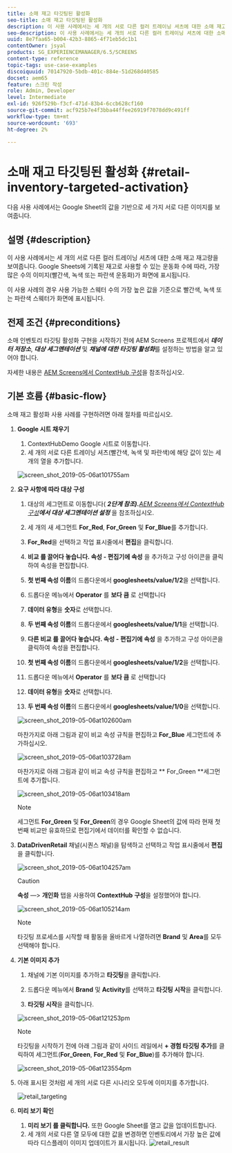 ```yaml
---
title: 소매 재고 타깃팅된 활성화
seo-title: 소매 재고 타깃팅된 활성화
description: 이 사용 사례에서는 세 개의 서로 다른 컬러 트레이닝 셔츠에 대한 소매 재고 재고량을 보여줍니다. Google Sheets에 기록된 재고로 사용할 수 있는 운동화 수에 따라, 가장 많은 수의 이미지(빨간색, 녹색 또는 파란색 운동화)가 화면에 표시됩니다.
seo-description: 이 사용 사례에서는 세 개의 서로 다른 컬러 트레이닝 셔츠에 대한 소매 재고 재고량을 보여줍니다. Google Sheets에 기록된 재고로 사용할 수 있는 운동화 수에 따라, 가장 많은 수의 이미지(빨간색, 녹색 또는 파란색 운동화)가 화면에 표시됩니다.
uuid: 8e7faa65-b004-42b3-8865-4f71eb5dc1b1
contentOwner: jsyal
products: SG_EXPERIENCEMANAGER/6.5/SCREENS
content-type: reference
topic-tags: use-case-examples
discoiquuid: 70147920-5bdb-401c-884e-51d268d40585
docset: aem65
feature: 스크린 작성
role: Admin, Developer
level: Intermediate
exl-id: 926f529b-f3cf-471d-83b4-6ccb628cf160
source-git-commit: acf925b7e4f3bba44ffee26919f7078dd9c491ff
workflow-type: tm+mt
source-wordcount: '693'
ht-degree: 2%

---
```


# 소매 재고 타깃팅된 활성화 {#retail-inventory-targeted-activation}

다음 사용 사례에서는 Google Sheet의 값을 기반으로 세 가지 서로 다른 이미지를 보여줍니다.

## 설명 {#description}

이 사용 사례에서는 세 개의 서로 다른 컬러 트레이닝 셔츠에 대한 소매 재고 재고량을 보여줍니다. Google Sheets에 기록된 재고로 사용할 수 있는 운동화 수에 따라, 가장 많은 수의 이미지(빨간색, 녹색 또는 파란색 운동화)가 화면에 표시됩니다.

이 사용 사례의 경우 사용 가능한 스웨터 수의 가장 높은 값을 기준으로 빨간색, 녹색 또는 파란색 스웨터가 화면에 표시됩니다.

## 전제 조건 {#preconditions}

소매 인벤토리 타깃팅 활성화 구현을 시작하기 전에 AEM Screens 프로젝트에서 ***데이터 저장소***, ***대상 세그멘테이션*** 및 ***채널에 대한 타깃팅 활성화***&#x200B;를 설정하는 방법을 알고 있어야 합니다.

자세한 내용은 [AEM Screens에서 ContextHub 구성](configuring-context-hub.md)을 참조하십시오.

## 기본 흐름 {#basic-flow}

소매 재고 활성화 사용 사례를 구현하려면 아래 절차를 따르십시오.

1. **Google 시트 채우기**

   1. ContextHubDemo Google 시트로 이동합니다.
   1. 세 개의 서로 다른 트레이닝 셔츠(빨간색, 녹색 및 파란색)에 해당 값이 있는 세 개의 열을 추가합니다.

   ![screen_shot_2019-05-06at101755am](assets/screen_shot_2019-05-06at101755am.png)

1. **요구 사항에 따라 대상 구성**

   1. 대상의 세그먼트로 이동합니다( ***2단계 참조).**[AEM Screens에서 ContextHub 구성](configuring-context-hub.md)**에서 대상 세그멘테이션 설정*** 을 참조하십시오.

   1. 세 개의 새 세그먼트 **For_Red**, **For_Green** 및 **For_Blue**&#x200B;를 추가합니다.

   1. **For_Red**&#x200B;을 선택하고 작업 표시줄에서 **편집**&#x200B;을 클릭합니다.

   1. **비교 를 끌어다 놓습니다. 속성 - 편집기에 속성** 을 추가하고 구성 아이콘을 클릭하여 속성을 편집합니다.
   1. **첫 번째 속성 이름**&#x200B;의 드롭다운에서 **googlesheets/value/1/2**&#x200B;을 선택합니다.

   1. 드롭다운 메뉴에서 **Operator** 를 **보다 큼** 로 선택합니다

   1. **데이터 유형**&#x200B;을 **숫자**&#x200B;로 선택합니다.

   1. **두 번째 속성 이름**&#x200B;의 드롭다운에서 **googlesheets/value/1/1**&#x200B;을 선택합니다.

   1. **다른 비교 를 끌어다 놓습니다. 속성 - 편집기에 속성** 을 추가하고 구성 아이콘을 클릭하여 속성을 편집합니다.
   1. **첫 번째 속성 이름**&#x200B;의 드롭다운에서 **googlesheets/value/1/2**&#x200B;을 선택합니다.

   1. 드롭다운 메뉴에서 **Operator** 를 **보다 큼** 로 선택합니다

   1. **데이터 유형**&#x200B;을 **숫자**&#x200B;로 선택합니다.

   1. **두 번째 속성 이름**&#x200B;의 드롭다운에서 **googlesheets/value/1/0**&#x200B;을 선택합니다.

   ![screen_shot_2019-05-06at102600am](assets/screen_shot_2019-05-06at102600am.png)

   마찬가지로 아래 그림과 같이 비교 속성 규칙을 편집하고 **For_Blue** 세그먼트에 추가하십시오.

   ![screen_shot_2019-05-06at103728am](assets/screen_shot_2019-05-06at103728am.png)

   마찬가지로 아래 그림과 같이 비교 속성 규칙을 편집하고 ** For_Green **세그먼트에 추가합니다.

   ![screen_shot_2019-05-06at103418am](assets/screen_shot_2019-05-06at103418am.png)

   >[!NOTE]
   >
   >세그먼트 **For_Green** 및 **For_Green**&#x200B;의 경우 Google Sheet의 값에 따라 현재 첫 번째 비교만 유효하므로 편집기에서 데이터를 확인할 수 없습니다.

1. **DataDrivenRetail** 채널(시퀀스 채널)을 탐색하고 선택하고 작업 표시줄에서 **편집**&#x200B;을 클릭합니다.

   ![screen_shot_2019-05-06at104257am](assets/screen_shot_2019-05-06at104257am.png)

   >[!CAUTION]
   >
   >**속성** —> **개인화** 탭을 사용하여 **ContextHub** **구성**&#x200B;을 설정했어야 합니다.

   ![screen_shot_2019-05-06at105214am](assets/screen_shot_2019-05-06at105214am.png)

   >[!NOTE]
   타깃팅 프로세스를 시작할 때 활동을 올바르게 나열하려면 **Brand** 및 **Area**&#x200B;를 모두 선택해야 합니다.

1. **기본 이미지 추가**

   1. 채널에 기본 이미지를 추가하고 **타깃팅**&#x200B;을 클릭합니다.
   1. 드롭다운 메뉴에서 **Brand** 및 **Activity**&#x200B;를 선택하고 **타깃팅 시작**&#x200B;을 클릭합니다.

   1. **타깃팅 시작**&#x200B;을 클릭합니다.

   ![screen_shot_2019-05-06at121253pm](assets/screen_shot_2019-05-06at121253pm.png)

   >[!NOTE]
   타깃팅을 시작하기 전에 아래 그림과 같이 사이드 레일에서 **+ 경험 타깃팅 추가**&#x200B;를 클릭하여 세그먼트(**For_Green**, **For_Red** 및 **For_Blue**)를 추가해야 합니다.

   ![screen_shot_2019-05-06at123554pm](assets/screen_shot_2019-05-06at123554pm.png)

1. 아래 표시된 것처럼 세 개의 서로 다른 시나리오 모두에 이미지를 추가합니다.

   ![retail_targeting](assets/retail_targeting.gif)

1. **미리 보기 확인**

   1. **미리 보기 를 클릭합니다.** 또한 Google Sheet를 열고 값을 업데이트합니다.
   1. 세 개의 서로 다른 열 모두에 대한 값을 변경하면 인벤토리에서 가장 높은 값에 따라 디스플레이 이미지 업데이트가 표시됩니다.
   ![retail_result](assets/retail_result.gif)

